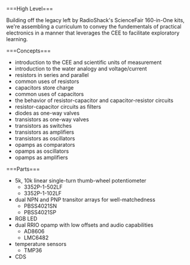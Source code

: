 ===High Level===

Building off the legacy left by RadioShack's ScienceFair 160-in-One kits, we're assembling a curriculum to convey the fundementals of practical electronics in a manner that leverages the CEE to facilitate exploratory learning.


===Concepts===

* introduction to the CEE and scientific units of measurement
* introduction to the water analogy and voltage/current
* resistors in series and parallel
* common uses of resistors
* capacitors store charge
* common uses of capacitors
* the behavior of resistor-capacitor and capacitor-resistor circuits
* resistor-capacitor circuits as filters
* diodes as one-way valves
* transistors as one-way valves
* transistors as switches
* transistors as amplifiers
* transistors as oscillators
* opamps as comparators
* opamps as oscillators
* opamps as amplifiers

===Parts===

* 5k, 10k linear single-turn thumb-wheel potentiometer
	* 3352P-1-502LF
	* 3352P-1-102LF
* dual NPN and PNP transitor arrays for well-matchedness
	* PBSS4021SN
	* PBSS4021SP
* RGB LED
* dual RRIO opamp with low offsets and audio capabilities
	* AD8606
	* LMC6482
* temperature sensors
	* TMP36
* CDS
